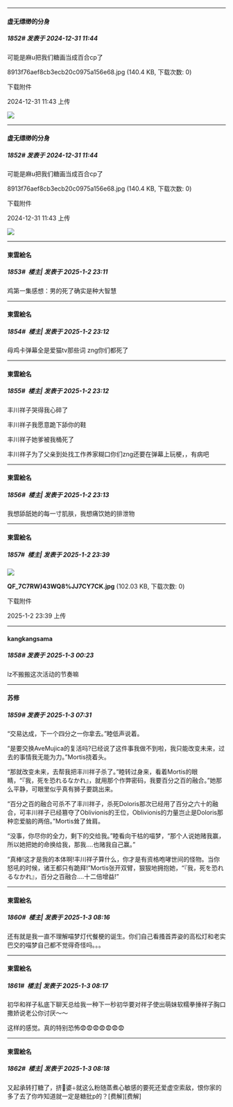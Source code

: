 ﻿
*****

####  虚无缥缈的分身  
##### 1852#       发表于 2024-12-31 11:44

可能是麻u把我们糖画当成百合cp了

8913f76aef8cb3ecb20c0975a156e68.jpg
(140.4 KB, 下载次数: 0)

下载附件

2024-12-31 11:43 上传

<img src="https://img.saraba1st.com/forum/202412/31/114328m1ccf1p1psypxqxf.jpg" referrerpolicy="no-referrer">


*****

####  虚无缥缈的分身  
##### 1852#       发表于 2024-12-31 11:44

可能是麻u把我们糖画当成百合cp了

8913f76aef8cb3ecb20c0975a156e68.jpg
(140.4 KB, 下载次数: 0)

下载附件

2024-12-31 11:43 上传

<img src="https://img.saraba1st.com/forum/202412/31/114328m1ccf1p1psypxqxf.jpg" referrerpolicy="no-referrer">


*****

####  東雲絵名  
##### 1853#         楼主| 发表于 2025-1-2 23:11

鸡第一集感想：男的死了确实是种大智慧

*****

####  東雲絵名  
##### 1854#         楼主| 发表于 2025-1-2 23:12

母鸡卡弹幕全是爱猫tv那些词 zng你们都死了

*****

####  東雲絵名  
##### 1855#         楼主| 发表于 2025-1-2 23:12

丰川祥子哭得我心碎了

丰川祥子我愿意跪下舔你的鞋

丰川祥子她爹被我桶死了

丰川祥子为了父亲到处找工作养家糊口你们zng还要在弹幕上玩梗，，有病吧

*****

####  東雲絵名  
##### 1856#         楼主| 发表于 2025-1-2 23:13

我想舔舐她的每一寸肌肤，我想痛饮她的排泄物


*****

####  東雲絵名  
##### 1857#         楼主| 发表于 2025-1-2 23:39

<img src="https://img.saraba1st.com/forum/202501/02/233937n2rlddcarq2kdbwl.jpg" referrerpolicy="no-referrer">

<strong>QF_7C7RW)43WQ8%JJ7CY7CK.jpg</strong> (102.03 KB, 下载次数: 0)

下载附件

2025-1-2 23:39 上传


*****

####  kangkangsama  
##### 1858#       发表于 2025-1-3 00:23

lz不搬搬这次活动的节奏嘛


*****

####  苏修  
##### 1859#       发表于 2025-1-3 07:31

“交易达成，下一个四分之一你拿去。”睦低声说着。

“是要交换AveMujica的复活吗?已经说了这件事我做不到啦，我只能改变未来，过去的事情我无能为力。”Mortis挠着头。

“那就改变未来，去帮我把丰川祥子杀了。”睦转过身来，看着Mortis的眼睛，“『我，死を恐れるなかれ』，就用那个作弊密码，我要百分之百的融合。”她那么平静，可眼里似乎真有狮子要跳出来。

“百分之百的融合可杀不了丰川祥子，杀死Doloris那次已经用了百分之六十的融合，可丰川祥子已经篡夺了Oblivionis的王位，Oblivionis的力量岂止是Doloris那种恋爱脑的两倍。”Mortis耸了耸肩。

“没事，你尽你的全力，剩下的交给我。”睦看向干枯的喵梦，“那个人说她赌我赢，所以她把她的命换给我，那我....也赌我自己赢。”

“真棒!这才是我的本体啊!丰川祥子算什么，你才是有资格咆哮世间的怪物。当你怒吼的时候，诸王都只有跪拜!”Mortis张开双臂，狠狠地拥抱她，“『我，死を恐れるなかれ』，百分之百融合....十二倍增益!”


*****

####  東雲絵名  
##### 1860#         楼主| 发表于 2025-1-3 08:16

还有就是我一直不理解喵梦灯代餐梗的诞生。你们自己看搔首弄姿的高松灯和老实巴交的喵梦自己都不觉得奇怪吗。。。 ​​​

*****

####  東雲絵名  
##### 1861#         楼主| 发表于 2025-1-3 08:17

初华和祥子私底下聊天总给我一种下一秒初华要对祥子使出萌妹软糯拳捶祥子胸口撒娇说老公你讨厌～～

这样的感觉。真的特别恐怖😨😨😨😨😨😨😨 ​​​


*****

####  東雲絵名  
##### 1862#         楼主| 发表于 2025-1-3 08:18

又起承转打糖了，挤🐻婆÷就这么粉随蒸煮心敏感的要死还爱虚空索敌，恨你家的多了去了你咋知道就一定是糖批p的？[费解][费解] ​​​

